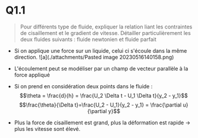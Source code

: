 
# Q1.1
> Pour différents type de fluide, expliquer la relation liant les contraintes de cisaillement et le gradient de vitesse. Détailler particulièrement les deux fluides suivants : fluide newtonien et fluide parfait

- Si on applique une force sur un liquide, celui ci s'écoule dans la même direction.
![a](./attachments/Pasted image 20230516140158.png)

- L'écoulement peut se modéliser par un champ de vecteur parallèle à la force appliqué

- Si on prend en considération deux points dans le fluide :
	$$\theta = \frac{d}{h} = \frac{U_2 \Delta t - U_1 \Delta t}{y_2 - y_1}$$
	$$\frac{\theta}{\Delta t}=\frac{U_2 - U_1}{y_2 - y_1} = \frac{\partial u}{\partial y}$$

- Plus la force de cisaillement est grand, plus la déformation est rapide $\rightarrow$ plus les vitesse sont élevé.